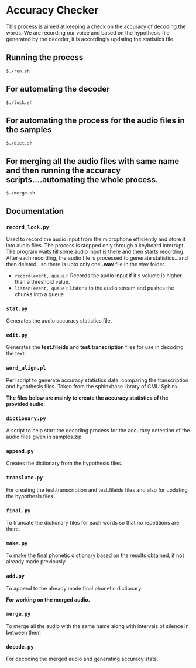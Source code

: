 # Accuracy Checker

This process is aimed at keeping a check on the accuracy of decoding the words. We are recording our voice and based on the hypothesis file generated by the decoder, it is accordingly updating the statistics file.

## Running the process

```
$./run.sh
```

## For automating the decoder

```
$./lock.sh
```

## For automating the process for the audio files in the samples

```
$./dict.sh
```

## For merging all the audio files with same name and then running the accuracy scripts....automating the whole process.

```
$./merge.sh
```

## Documentation

### `record_lock.py`

Used to record the audio input from the microphone efficiently and store it into audio files. The process is stopped only through a keyboard interrupt. The program waits till some audio input is there and then starts recording. After each recording, the audio file is processed to generate statistics...and then deleted...so there is upto only one **.wav** file in the wav folder. 

* `record(event, queue)`: Records the audio input if it's volume is higher than a threshold value.
* `listen(event, queue)`: Listens to the audio stream and pushes the chunks into a queue.

### `stat.py`

Generates the audio accuracy statistics file.

### `edit.py`

Generates the **test.fileids** and **test.transcription** files for use in decoding the text.

### `word_align.pl`

Perl script to generate accuracy statistics data..comparing the transcription and hypothesis files.
Taken from the sphinxbase library of CMU Sphinx.

**The files below are mainly to create the accuracy statistics of the provided audio.**

### `dictionary.py`

A script to help start the decoding process for the accuracy detection of the audio files given in samples.zip

### `append.py`

Creates the dictionary from the hypothesis files.

### `translate.py`

For creating the test.transcription and test.fileids files and also for updating the hypothesis files.

### `final.py`

To truncate the dictionary files for each words so that no repetitions are there.

### `make.py`

To make the final phonetic dictionary based on the results obtained, if not already made previously.

### `add.py`

To append to the already made final phonetic dictionary.

**For working on the merged audio.**

### `merge.py`

To merge all the audio with the same name along with intervals of silence in between them

### `decode.py`

For decoding the merged audio and generating accuracy stats.


